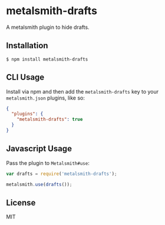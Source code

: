 
# metalsmith-drafts

  A metalsmith plugin to hide drafts.

## Installation

    $ npm install metalsmith-drafts

## CLI Usage

  Install via npm and then add the `metalsmith-drafts` key to your `metalsmith.json` plugins, like so:

```json
{
  "plugins": {
    "metalsmith-drafts": true
  }
}
```

## Javascript Usage

  Pass the plugin to `Metalsmith#use`:

```js
var drafts = require('metalsmith-drafts');

metalsmith.use(drafts());
```

## License

  MIT